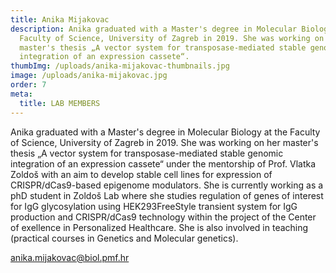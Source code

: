 ```yaml
---
title: Anika Mijakovac
description: Anika graduated with a Master's degree in Molecular Biology at the
  Faculty of Science, University of Zagreb in 2019. She was working on her
  master's thesis „A vector system for transposase-mediated stable genomic
  integration of an expression cassete“.
thumbImg: /uploads/anika-mijakovac-thumbnails.jpg
image: /uploads/anika-mijakovac.jpg
order: 7
meta:
  title: LAB MEMBERS
---
```

Anika graduated with a Master's degree in Molecular Biology at the Faculty of Science, University of Zagreb in 2019. She was working on her master's thesis „A vector system for transposase-mediated stable genomic integration of an expression cassete“ under the mentorship of Prof. Vlatka Zoldoš with an aim to develop stable cell lines for expression of CRISPR/dCas9-based epigenome modulators. She is currently working as a phD student in Zoldoš Lab where she studies regulation of genes of interest for IgG glycosylation using HEK293FreeStyle transient system for IgG production and CRISPR/dCas9 technology within the project of the Center of exellence in Personalized Healthcare. She is also involved in teaching (practical courses in Genetics and Molecular genetics).

[anika.mijakovac@biol.pmf.hr](mailto:anika.mijakovac@biol.pmf.hr)